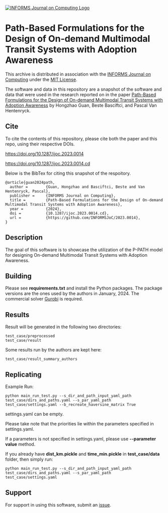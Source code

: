 [![INFORMS Journal on Computing Logo](https://INFORMSJoC.github.io/logos/INFORMS_Journal_on_Computing_Header.jpg)](https://pubsonline.informs.org/journal/ijoc)

# Path-Based Formulations for the Design of On-demand Multimodal Transit Systems with Adoption Awareness

This archive is distributed in association with the [INFORMS Journal on
Computing](https://pubsonline.informs.org/journal/ijoc) under the [MIT License](LICENSE).

The software and data in this repository are a snapshot of the software and data
that were used in the research reported on in the paper 
[Path-Based Formulations for the Design of On-demand Multimodal Transit Systems with Adoption Awareness](https://doi.org/10.1287/ijoc.2023.0014) by Hongzhao Guan, Beste Basciftci, and Pascal Van Hentenryck. 

## Cite

To cite the contents of this repository, please cite both the paper and this repo, using their respective DOIs.

https://doi.org/10.1287/ijoc.2023.0014

https://doi.org/10.1287/ijoc.2023.0014.cd

Below is the BibTex for citing this snapshot of the respoitory.

```
@article{guan2024path,
  author =        {Guan, Hongzhao and Basciftci, Beste and Van Hentenryck, Pascal},
  publisher =     {INFORMS Journal on Computing},
  title =         {Path-Based Formulations for the Design of On-demand Multimodal Transit Systems with Adoption Awareness},
  year =          {2024},
  doi =           {10.1287/ijoc.2023.0014.cd},
  url =           {https://github.com/INFORMSJoC/2023.0014},
}  
```

## Description

The goal of this software is to showcase the utilization of the P-PATH model for designing On-demand Multimodal Transit Systems with Adoption Awareness.

## Building
Please see **requirements.txt** and install the Python packages. The package versions are the ones used by the authors in January, 2024.
The commercial solver [Gurobi](https://www.gurobi.com/) is required. 

## Results
Result will be generated in the following two directories:
```
test_case/preprocessed
test_case/result
```
Some results run by the authors are kept here:
```
test_case/result_summary_authors
```

## Replicating

Example Run:
```
python main_run_test.py --s_dir_and_path_input_yaml_path test_case/dirs_and_paths.yaml --s_par_yaml_path test_case/settings.yaml --b_recreate_haversine_matrix True
```
settings.yaml can be empty. 

Please take note that the priorities lie within the parameters specified in settings.yaml. 

If a parameters is not specified in settings.yaml, please use **--parameter value** method.

If you already have **dist_km.pickle** and **time_min.pickle** in **test_case/data** folder, then simply run:
```
python main_run_test.py --s_dir_and_path_input_yaml_path test_case/dirs_and_paths.yaml --s_par_yaml_path test_case/settings.yaml
```


## Support

For support in using this software, submit an
[issue](https://github.com/INFORMSJoC/2023.0014/issues).